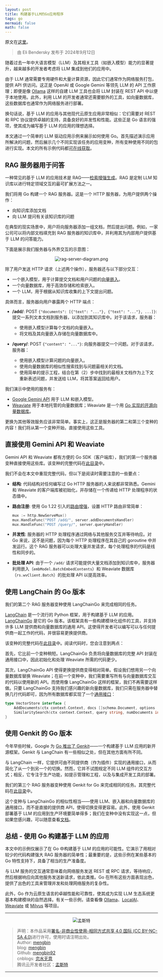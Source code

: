 ```yaml
---
layout: post
title: 构建基于LLM的Go应用程序
tags: go
mermaid: false
math: false
---  
```


原文在[这里](https://go.dev/blog/llmpowered)。  

> 由 Eli Bendersky 发布于 2024年9月12日

随着过去一年中大语言模型（LLM）及其相关工具（如嵌入模型）能力的显著提升，越来越多的开发者考虑将 LLM 集成到他们的应用中。

由于 LLM 通常需要专用硬件和大量计算资源，因此它们通常作为网络服务打包，提供 API 供访问。这正是 OpenAI 或 Google Gemini 等领先 LLM 的 API 工作原理；即便是像 [Ollama](https://ollama.com/) 这样的自建 LLM 工具也会将 LLM 封装在 REST API 中以便于本地使用。此外，利用 LLM 的开发者通常还需要额外的工具，如向量数据库，这些数据库也通常作为网络服务进行部署。

换句话说，基于 LLM 的应用与其他现代云原生应用非常相似：它们需要对 REST 和 RPC 协议提供卓越的支持，具备良好的并发性和性能。这些正是 Go 语言的强项，使其成为编写基于 LLM 的应用的理想选择。

本文通过一个简单的 LLM 驱动应用示例来展示如何使用 Go。首先描述演示应用所解决的问题，然后展示几个不同实现该任务的应用变种，所有变种使用不同的包进行实现。本文的所有示例代码都[可在线获取](https://github.com/golang/example/tree/master/ragserver)。

## RAG 服务器用于问答

一种常见的基于 LLM 的应用技术是 RAG——[检索增强生成](https://en.wikipedia.org/wiki/Retrieval-augmented_generation)。RAG 是定制 LLM 知识库以进行特定领域交互的最可扩展方法之一。

我们将用 Go 构建一个 RAG 服务器。这是一个 HTTP 服务器，为用户提供两个操作：

- 向知识库添加文档
- 向 LLM 提问有关该知识库的问题

在典型的现实场景中，用户将向服务器添加一组文档，然后提出问题。例如，一家公司可以将内部文档填充到 RAG 服务器的知识库中，并利用其为内部用户提供基于 LLM 的问答能力。

下面是展示我们服务器与外界交互的示意图：  

<div align="center">
  <img src="../img/2024-09-23/rag-server-diagram.png" alt="rag-server-diagram.png">
</div>

除了用户发送 HTTP 请求（上述两个操作），服务器还与以下部分交互：

- 一个嵌入模型，用于计算提交文档和用户问题的[向量嵌入](https://en.wikipedia.org/wiki/Sentence_embedding)。
- 一个向量数据库，用于高效存储和检索嵌入。
- 一个 LLM，用于根据从知识库收集的上下文提出问题。

具体而言，服务器向用户暴露两个 HTTP 端点：

- **/add/**: POST `{"documents": [{"text": "..."}, {"text": "..."}, ...]}`: 提交一系列文本文档到服务器，以添加到其知识库中。对于该请求，服务器：

  - 使用嵌入模型计算每个文档的向量嵌入。
  - 将文档及其向量嵌入存储在向量数据库中。

- **/query/**: POST `{"content": "..."}`: 向服务器提交一个问题。对于该请求，服务器：

  - 使用嵌入模型计算问题的向量嵌入。
  - 使用向量数据库的相似性搜索找到与问题最相关的文档。
  - 使用简单的提示工程，结合在第（2）步中找到的最相关文档作为上下文重新表述问题，并发送给 LLM，将其答案返回给用户。

我们演示中使用的服务有：

- [Google Gemini API](https://ai.google.dev/) 用于 LLM 和嵌入模型。
- [Weaviate](https://weaviate.io/) 用于本地托管的向量数据库；Weaviate 是一个用 [Go 实现的开源向量数据库](https://github.com/weaviate/weaviate)。

更换为其他等效服务应该非常简单。事实上，这正是服务器的第二和第三个变种的内容！我们将从第一个变种开始，直接使用这些工具。

## 直接使用 Gemini API 和 Weaviate

Gemini API 和 Weaviate 都有方便的 Go SDK（客户端库），我们的第一个服务器变种直接使用这些库。该变种的完整代码在[此目录](https://github.com/golang/example/tree/master/ragserver/ragserver)中。

我们不会在本文中重现完整代码，但以下是阅读时需要注意的一些要点：

- **结构**: 代码结构对任何编写过 Go HTTP 服务器的人来说都非常熟悉。Gemini 和 Weaviate 的客户端库被初始化，并存储在一个传递给 HTTP 处理程序的状态值中。
- **路由注册**: 使用 Go 1.22 引入的[路由增强](https://go.dev/blog/routing-enhancements)，设置 HTTP 路由非常简单：

  ```go
  mux := http.NewServeMux()
  mux.HandleFunc("POST /add/", server.addDocumentsHandler)
  mux.HandleFunc("POST /query/", server.queryHandler)
  ```

- **并发性**: 服务器的 HTTP 处理程序通过网络与其他服务交互并等待响应。对 Go 来说，这不是问题，因为每个 HTTP 处理程序在其自己的 goroutine 中并发运行。这个 RAG 服务器可以处理大量并发请求，每个处理程序的代码是线性和同步的。

- **批处理 API**: 由于一个 `/add/` 请求可能提供大量文档添加到知识库中，服务器利用嵌入（`embModel.BatchEmbedContents`）和 Weaviate 数据库（`rs.wvClient.Batch`）的批处理 API 以提高效率。

## 使用 LangChain 的 Go 版本

我们的第二个 RAG 服务器变种使用 LangChainGo 来完成相同的任务。

[LangChain](https://www.langchain.com/) 是一个流行的 Python 框架，用于构建基于 LLM 的应用。[LangChainGo](https://github.com/tmc/langchaingo) 是它的 Go 版本。该框架具有一些构建模块化组件的工具，并支持许多 LLM 提供商和向量数据库的通用 API。这使得开发者可以编写可以与任何提供商一起工作的代码，并很容易更换提供商。

该变种的完整代码在[此目录](https://github.com/golang/example/tree/master/ragserver/ragserver-langchaingo)中。阅读代码时，您会注意到两点：

首先，它比前一个变种稍短。LangChainGo 负责将向量数据库的完整 API 封装在通用接口中，因此初始化和处理 Weaviate 所需的代码更少。

其次，LangChainGo API 使得更换提供商变得相对简单。假设我们想用另一个向量数据库替换 Weaviate；在前一个变种中，我们需要重写所有与向量数据库交互的代码以使用新的 API。而使用像 LangChainGo 这样的框架，我们不再需要这样做。只要 LangChainGo 支持我们感兴趣的新向量数据库，我们只需在服务器中替换几行代码即可，因为所有数据库都实现了一个[通用接口](https://pkg.go.dev/github.com/tmc/langchaingo@v0.1.12/vectorstores#VectorStore)：

```go
type VectorStore interface {
    AddDocuments(ctx context.Context, docs []schema.Document, options ...Option) ([]string, error)
    SimilaritySearch(ctx context.Context, query string, numDocuments int, options ...Option) ([]schema.Document, error)
}
```

## 使用 Genkit 的 Go 版本

今年早些时候，Google 为 [Go 推出了 Genkit](https://developers.googleblog.com/en/introducing-genkit-for-go-build-scalable-ai-powered-apps-in-go/)——一个构建基于 LLM 应用的新开源框架。Genkit 与 LangChain 有一些相似之处，但在其他方面有所不同。

与 LangChain 一样，它提供可由不同提供商（作为插件）实现的通用接口，从而简化了从一个到另一个的切换。然而，它并不试图规定不同 LLM 组件的交互方式；相反，它专注于生产功能，如提示管理和工程，以及与集成开发工具的部署。

我们的第三个 RAG 服务器变种使用 Genkit for Go 来完成相同的任务。其完整代码在[此目录](https://github.com/golang/example/tree/master/ragserver/ragserver-genkit)中。

这个变种与 LangChainGo 的相似性相当——使用 LLM、嵌入器和向量数据库的通用接口，而不是直接的提供商 API，使得切换变得更容易。此外，使用 Genkit 部署基于 LLM 的应用到生产环境要简单得多；我们在变种中没有实现这一点，但如果您感兴趣，可以随意查看[文档](https://firebase.google.com/docs/genkit-go/get-started-go)。

## 总结 - 使用 Go 构建基于 LLM 的应用

本文中的示例仅展示了在 Go 中构建基于 LLM 的应用的可能性。它演示了用相对较少的代码构建强大 RAG 服务器的简单性；最重要的是，这些示例在某些基本的 Go 特性支持下，具备了相当的生产准备度。

与 LLM 服务的交互通常意味着向网络服务发送 REST 或 RPC 请求，等待响应，然后根据响应向其他服务发送新请求，依此类推。Go 在所有这些方面表现出色，提供了出色的工具来管理并发和处理网络服务的复杂性。

此外，Go 作为云原生语言的卓越性能和可靠性，使其成为实现 LLM 生态系统更基本构建模块的自然选择。有关一些示例，请查看像 [Ollama](https://ollama.com/)、[LocalAI](https://localai.io/)、[Weaviate](https://weaviate.io/) 或 [Milvus](https://zilliz.com/what-is-milvus) 等项目。

---

<div align="center">
  <img src="../img/qrcode_wechat.jpg" alt="孟斯特">
</div>

> 声明：本作品采用[署名-非商业性使用-相同方式共享 4.0 国际 (CC BY-NC-SA 4.0)](https://creativecommons.org/licenses/by-nc-sa/4.0/deed.zh)进行许可，使用时请注明出处。  
> Author: [mengbin](mengbin1992@outlook.com)  
> blog: [mengbin](https://mengbin.top)  
> Github: [mengbin92](https://mengbin92.github.io/)  
> cnblogs: [恋水无意](https://www.cnblogs.com/lianshuiwuyi/)  
> 腾讯云开发者社区：[孟斯特](https://cloud.tencent.com/developer/user/6649301)  
---